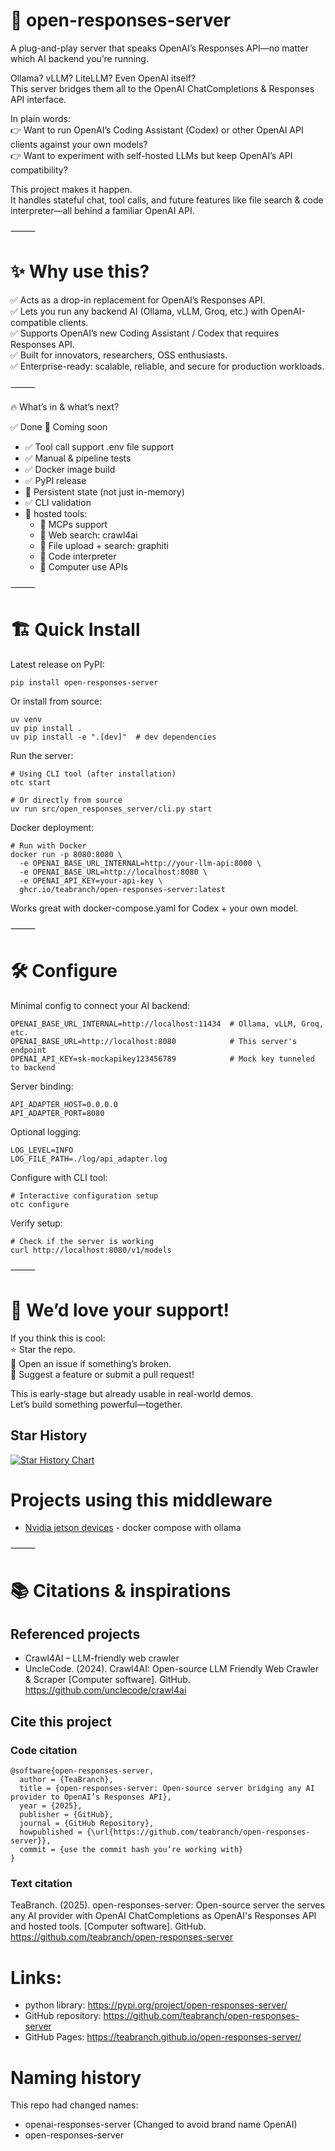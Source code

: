 # 🚀 open-responses-server

A plug-and-play server that speaks OpenAI’s Responses API—no matter which AI backend you’re running.  

Ollama? vLLM? LiteLLM? Even OpenAI itself?  
This server bridges them all to the OpenAI ChatCompletions & Responses API interface.  

In plain words:  
👉 Want to run OpenAI’s Coding Assistant (Codex) or other OpenAI API clients against your own models?  
👉 Want to experiment with self-hosted LLMs but keep OpenAI’s API compatibility?  

This project makes it happen.  
It handles stateful chat, tool calls, and future features like file search & code interpreter—all behind a familiar OpenAI API.

⸻

# ✨ Why use this?

✅ Acts as a drop-in replacement for OpenAI’s Responses API.  
✅ Lets you run any backend AI (Ollama, vLLM, Groq, etc.) with OpenAI-compatible clients.  
✅ Supports OpenAI’s new Coding Assistant / Codex that requires Responses API.  
✅ Built for innovators, researchers, OSS enthusiasts.  
✅ Enterprise-ready: scalable, reliable, and secure for production workloads.

⸻

🔥 What’s in & what’s next?

✅ Done	📝 Coming soon
- ✅ Tool call support	.env file support
- ✅ Manual & pipeline tests
- ✅ Docker image build
- ✅ PyPI release	
- 📝 Persistent state (not just in-memory)
- ✅ CLI validation	
- 📝 hosted tools:
  - 📝 MCPs support
  - 📝 Web search: crawl4ai
  - 📝 File upload + search: graphiti
  - 📝 Code interpreter
  - 📝 Computer use APIs

⸻

# 🏗️ Quick Install

Latest release on PyPI:

```
pip install open-responses-server
```

Or install from source:

```
uv venv
uv pip install .
uv pip install -e ".[dev]"  # dev dependencies
```

Run the server:

```
# Using CLI tool (after installation)
otc start

# Or directly from source
uv run src/open_responses_server/cli.py start
```

Docker deployment:

```
# Run with Docker
docker run -p 8080:8080 \
  -e OPENAI_BASE_URL_INTERNAL=http://your-llm-api:8000 \
  -e OPENAI_BASE_URL=http://localhost:8080 \
  -e OPENAI_API_KEY=your-api-key \
  ghcr.io/teabranch/open-responses-server:latest
```

Works great with docker-compose.yaml for Codex + your own model.

⸻

# 🛠️ Configure

Minimal config to connect your AI backend:

```
OPENAI_BASE_URL_INTERNAL=http://localhost:11434  # Ollama, vLLM, Groq, etc.
OPENAI_BASE_URL=http://localhost:8080            # This server's endpoint
OPENAI_API_KEY=sk-mockapikey123456789            # Mock key tunneled to backend
```

Server binding:
```
API_ADAPTER_HOST=0.0.0.0
API_ADAPTER_PORT=8080
```
Optional logging:
```
LOG_LEVEL=INFO
LOG_FILE_PATH=./log/api_adapter.log
```

Configure with CLI tool:
```
# Interactive configuration setup
otc configure
```

Verify setup:
```
# Check if the server is working
curl http://localhost:8080/v1/models
```

⸻

# 💬 We’d love your support!

If you think this is cool:  
⭐ Star the repo.  
🐛 Open an issue if something’s broken.  
🤝 Suggest a feature or submit a pull request!  

This is early-stage but already usable in real-world demos.  
Let’s build something powerful—together.


## Star History

[![Star History Chart](https://api.star-history.com/svg?repos=TeaBranch/open-responses-server&type=Date)](https://www.star-history.com/#TeaBranch/open-responses-server&Date)

# Projects using this middleware
- [Nvidia jetson devices](https://github.com/OriNachum/autonomous-intelligence/tree/main/local-codex) - docker compose with ollama

⸻

# 📚 Citations & inspirations

## Referenced projects
- Crawl4AI – LLM-friendly web crawler
- UncleCode. (2024). Crawl4AI: Open-source LLM Friendly Web Crawler & Scraper [Computer software]. GitHub. https://github.com/unclecode/crawl4ai

## Cite this project

### Code citation
```
@software{open-responses-server,
  author = {TeaBranch},
  title = {open-responses-server: Open-source server bridging any AI provider to OpenAI’s Responses API},
  year = {2025},
  publisher = {GitHub},
  journal = {GitHub Repository},
  howpublished = {\url{https://github.com/teabranch/open-responses-server}},
  commit = {use the commit hash you’re working with}
}
```

### Text citation

TeaBranch. (2025). open-responses-server: Open-source server the serves any AI provider with OpenAI ChatCompletions as OpenAI's Responses API and hosted tools. [Computer software]. GitHub. https://github.com/teabranch/open-responses-server

# Links:
- python library: https://pypi.org/project/open-responses-server/
- GitHub repository: https://github.com/teabranch/open-responses-server
- GitHub Pages: https://teabranch.github.io/open-responses-server/

# Naming history
This repo had changed names:
- openai-responses-server (Changed to avoid brand name OpenAI)
- open-responses-server 

